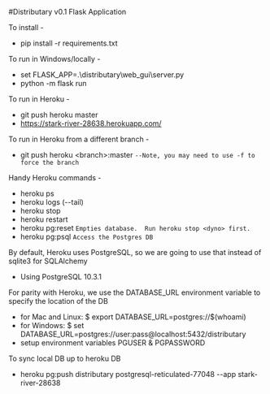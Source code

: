 #Distributary v0.1 Flask Application

To install -
- pip install -r requirements.txt

To run in Windows/locally - 
- set FLASK_APP=.\distributary\web_gui\server.py
-  python -m flask run

To run in Heroku -
- git push heroku master
- https://stark-river-28638.herokuapp.com/

To run in Heroku from a different branch -
- git push heroku \<branch>:master
`--Note, you may need to use -f to force the branch`

Handy Heroku commands -
- heroku ps
- heroku logs (--tail)
- heroku stop <dyno>
- heroku restart <dyno>
- heroku pg:reset `Empties database.  Run heroku stop <dyno> first.`
- heroku pg:psql `Access the Postgres DB`

By default, Heroku uses PostgreSQL, so we are going to use that instead of sqlite3 for SQLAlchemy
- Using PostgreSQL 10.3.1

For parity with Heroku, we use the DATABASE_URL environment variable to specify the location of the DB
- for Mac and Linux:
$ export DATABASE_URL=postgres://$(whoami)
- for Windows:
$ set DATABASE_URL=postgres://user:pass@localhost:5432/distributary
- setup environment variables PGUSER & PGPASSWORD

To sync local DB up to heroku DB
- heroku pg:push distributary postgresql-reticulated-77048 --app stark-river-28638
